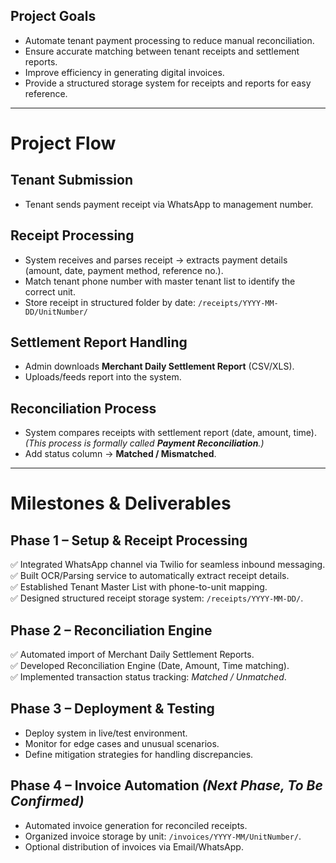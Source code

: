 ## Project Goals
- Automate tenant payment processing to reduce manual reconciliation.  
- Ensure accurate matching between tenant receipts and settlement reports.  
- Improve efficiency in generating digital invoices.  
- Provide a structured storage system for receipts and reports for easy reference.  

---

# Project Flow

## Tenant Submission
- Tenant sends payment receipt via WhatsApp to management number.

## Receipt Processing
- System receives and parses receipt → extracts payment details (amount, date, payment method, reference no.).
- Match tenant phone number with master tenant list to identify the correct unit.
- Store receipt in structured folder by date: `/receipts/YYYY-MM-DD/UnitNumber/` 

## Settlement Report Handling
- Admin downloads **Merchant Daily Settlement Report** (CSV/XLS).
- Uploads/feeds report into the system.

## Reconciliation Process
- System compares receipts with settlement report (date, amount, time).  
*(This process is formally called **Payment Reconciliation**.)*
- Add status column → **Matched / Mismatched**.

---

# Milestones & Deliverables

## Phase 1 – Setup & Receipt Processing
✅ Integrated WhatsApp channel via Twilio for seamless inbound messaging.  
✅ Built OCR/Parsing service to automatically extract receipt details.  
✅ Established Tenant Master List with phone-to-unit mapping.  
✅ Designed structured receipt storage system: `/receipts/YYYY-MM-DD/`.  

## Phase 2 – Reconciliation Engine
✅ Automated import of Merchant Daily Settlement Reports.  
✅ Developed Reconciliation Engine (Date, Amount, Time matching).  
✅ Implemented transaction status tracking: *Matched / Unmatched*.  

## Phase 3 – Deployment & Testing  
- Deploy system in live/test environment.  
- Monitor for edge cases and unusual scenarios.  
- Define mitigation strategies for handling discrepancies.  

## Phase 4 – Invoice Automation *(Next Phase, To Be Confirmed)*  
- Automated invoice generation for reconciled receipts.  
- Organized invoice storage by unit: `/invoices/YYYY-MM/UnitNumber/`.  
- Optional distribution of invoices via Email/WhatsApp.  
